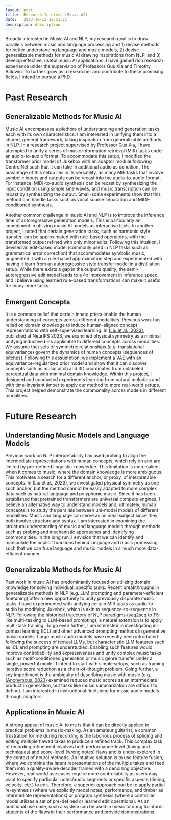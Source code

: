 ```yaml
---
layout: post
title:  Research Interest (Music AI)
date:   2023-10-13 10:51:21
description: description
---
```


Broadly interested in Music AI and NLP, my research goal is to draw parallels between music and language processing and 1) devise methods for better understanding language and music models, 2) devise generalizable methods for music AI drawing inspirations from NLP, and 3) develop effective, useful music AI applications. I have gained rich research experience under the supervision of Professors Gus Xia and Timothy Baldwin. To further grow as a researcher and contribute to these promising fields, I intend to pursue a PhD.

# Past Research
## Generalizable Methods for Music AI
Music AI encompasses a plethora of understanding and generation tasks, each with its own characteristics. I am interested in unifying them into a shared, general framework, taking inspiration from generalizable methods in NLP. In a research project supervised by Professor Gus Xia, I have attempted to unify a series of music information retrieval (MIR) tasks under an audio-to-audio format. To accommodate this setup, I modified the transformer prior model of Jukebox with an adaptor module following ControlNet such that it can take in additional audio as condition. The advantage of this setup lies in its versatility, as many MIR tasks that involve symbolic inputs and outputs can be recast into the audio-to-audio format. For instance, MIDI-to-audio synthesis can be recast by synthesizing the input condition using simple sine waves, and music transcription can be recast by synthesizing the output. Small-scale experiments show that this method can handle tasks such as vocal source separation and MIDI-conditioned synthesis.

Another common challenge in music AI and NLP is to improve the inference time of autoregressive generation models. This is particularly an impediment in utilizing music AI models as interactive tools. In another project, I noted that certain generation tasks, such as harmonic style transfer, can be approximated with rule-based operations, with the transformed output refined with only minor edits. Following this intuition, I devised an edit-based model (commonly used in NLP tasks such as grammatical error correction) that accommodates symbolic music, augmented it with a rule-based approximation step and experimented with having it learn from an autoregressive style transfer model in a distillation setup. While there exists a gap in the output’s quality, the semi-autoregressive edit model leads to a 4x improvement in inference speed, and I believe using learned rule-based transformations can make it useful for many more tasks.

## Emergent Concepts
It is a common belief that certain innate priors enable the human understanding of concepts across different modalities. Previous work has relied on domain knowledge to induce human-aligned concept representations with self-supervised learning. In <a href="http://www.yichenwilliamhuang.com/#sps">(Liu et al., 2023)</a>, published at NeurIPS 2023, we examined physical symmetry as a minimal unifying inductive bias applicable to different concepts across modalities. We assume that sets of symmetric relationships (e.g. translational equivariance) govern the dynamics of human concepts (sequences of pitches). Following this assumption, we implement a VAE with an equivariance-regularized prior model and show that it can discover concepts such as music pitch and 3D coordinates from unlabeled perceptual data with minimal domain knowledge. Within this project, I designed and conducted experiments learning from natural melodies and with time-invariant timber to apply our method to more real-world setups. This project helped demonstrate the commonality across models in different modalities.

# Future Research
## Understanding Music Models and Language Models
Previous work on NLP interpretability has used probing to align the intermediate representations with human concepts, which rely on and are limited by pre-defined linguistic knowledge. This limitation is more salient when it comes to music, where the domain knowledge is more ambiguous. This motivates a search for a different anchor, or proxy, of interpretable concepts. In (Liu et al., 2023), we investigated physical symmetry as one such anchor, but the method cannot be easily adapted to more complex data such as natural language and polyphonic music. Since it has been established that pretrained transformers are universal compute engines, I believe an alternative way to understand models and, ultimately, human concepts is to study the parallels between uni-modal models of different modalities. Music and language can serve as an ideal subject since they both involve structure and syntax. I am interested in examining the structural understanding of music and language models through methods such as probing and mechanistic approaches and identifying commonalities. In the long run, I envision that we can identify and manipulate the implicit functions behind language and music processing such that we can fuse language and music models in a much more data-efficient manner.

## Generalizable Methods for Music AI
Past work in music AI has predominantly focused on utilizing domain knowledge for solving individual, specific tasks. Recent breakthroughs in generalizable methods in NLP (e.g. LLM prompting and parameter-efficient finetuning) offer a new opportunity to unify previously disparate music tasks. I have experimented with unifying certain MIR tasks as audio-to-audio by modifying Jukebox, which is akin to sequence-to-sequence in NLP. Following the historical trajectory of NLP paradigms (seq2seq to T5-like multi-tasking to LLM-based prompting), a natural extension is to apply multi-task training. To go even further, I am interested in investigating in-context learning (ICL) and other advanced prompting methods in generative music models. Large music audio models have recently been introduced following the success of textual LLMs, but characteristic LLM features such as ICL and prompting are understudied. Enabling such features would improve controllability and expressiveness and unify complex music tasks such as motif-conditioned generation or music genre transfer under a single, powerful model. I intend to start with simple setups, such as framing iterative score reduction as a chain-of-thought problem. Going further, a key impediment is the ambiguity of describing music with music (e.g. <a href="https://openreview.net/forum?id=sn7CYWyavh&noteId=3X6BSBDIPB">(Anonymous, 2023)</a> examined reduced music scores as an intermediate product in generation, but tasks like music summarization are difficult to define). I am interested in instructional finetuning for music audio models through adaptors.

## Applications in Music AI
A strong appeal of music AI to me is that it can be directly applied to practical problems in music-making. As an amateur guitarist, a common frustration for me during recording is the laborious process of splicing and editing multiple flawed takes to produce a refined track. This complex task of recording refinement involves both performance-level (timing and techniques) and score-level (wrong notes) flaws and is under-explored in the context of neural methods. An intuitive solution is to use feature fusion, where we combine the latent representations of the multiple takes and feed them into a quality-aware decoder trained with a denoising objective. However, real-world use cases require more controllability as users may want to specify particular notes/audio segments or specific aspects (timing, velocity, etc.) to edit. Therefore, a superior approach can be to apply partial re-synthesis (where we explicitly model notes, performance, and timber as intermediate representations) or program synthesis (where a controller model utilizes a set of pre-defined or learned edit operations). As an additional use case, such a system can be used in music tutoring to inform students of the flaws in their performance and provide demonstrations.

<!-- How does this relate to all the fun research I've done? See <a href="../how-i-got-here">How I Got Here</a>. -->